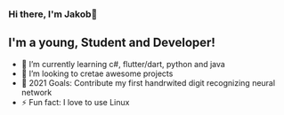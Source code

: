 ### Hi there, I'm Jakob👋


## I'm a young, Student and Developer!

- 🌱 I’m currently learning c#, flutter/dart, python and java
- 👯 I’m looking to cretae awesome projects
- 🥅 2021 Goals: Contribute my first handrwited digit recognizing neural network
- ⚡ Fun fact: I love to use Linux

<br />

